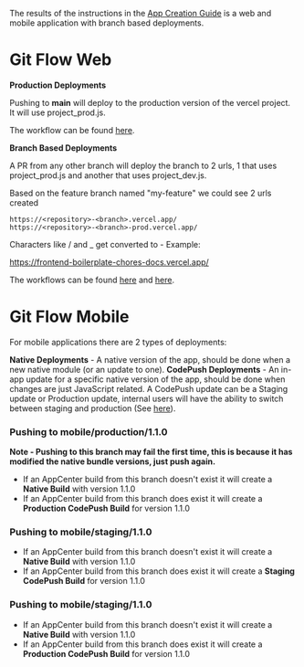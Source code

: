 
The results of the instructions in the [App Creation Guide](./AppCreation.md) is a web and mobile application with branch based deployments.

# Git Flow Web

**Production Deployments**

Pushing to **main** will deploy to the production version of the vercel project. It will use project_prod.js.

The workflow can be found [here](../../.github/workflows/web-deploy-production.yml).

**Branch Based Deployments**

A PR from any other branch will deploy the branch to 2 urls, 1 that uses project_prod.js and another that uses project_dev.js.

Based on the feature branch named "my-feature" we could see 2 urls created

```shell
https://<repository>-<branch>.vercel.app/
https://<repository>-<branch>-prod.vercel.app/
```

Characters like / and _ get converted to - Example:

https://frontend-boilerplate-chores-docs.vercel.app/


The workflows can be found [here](../../.github/workflows/web-deploy-branch.yml) and [here](../../.github/workflows/web-deploy-branch-prod.yml).


# Git Flow Mobile

For mobile applications there are 2 types of deployments:

**Native Deployments** - A native version of the app, should be done when a new native module (or an update to one).
**CodePush Deployments** - An in-app update for a specific native version of the app, should be done when changes are just JavaScript related. A CodePush update can be a Staging update or Production update, internal users will have the ability to switch between staging and production (See [here](mobile/app/components/utility-components/CodePushUpdater.tsx)).

### Pushing to mobile/production/1.1.0

**Note - Pushing to this branch may fail the first time, this is because it has modified the native bundle versions, just push again.**
 
- If an AppCenter build from this branch doesn't exist it will create a **Native Build** with version 1.1.0
- If an AppCenter build from this branch does exist it will create a **Production CodePush Build** for version 1.1.0


### Pushing to mobile/staging/1.1.0
 
- If an AppCenter build from this branch doesn't exist it will create a **Native Build** with version 1.1.0
- If an AppCenter build from this branch does exist it will create a **Staging CodePush Build** for version 1.1.0

### Pushing to mobile/staging/1.1.0
 
- If an AppCenter build from this branch doesn't exist it will create a **Native Build** with version 1.1.0
- If an AppCenter build from this branch does exist it will create a **Production CodePush Build** for version 1.1.0


